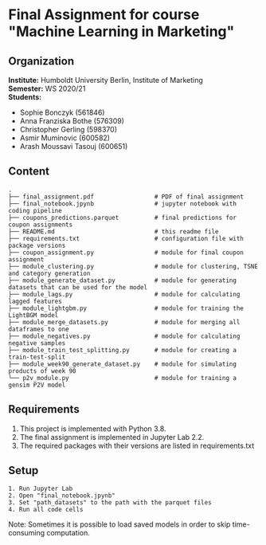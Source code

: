 # Final Assignment for course "Machine Learning in Marketing"


## Organization

__Institute:__ Humboldt University Berlin, Institute of Marketing <br>
__Semester:__ WS 2020/21 <br>
__Students:__ 
 - Sophie Bonczyk (561846)
 - Anna Franziska Bothe (576309)
 - Christopher Gerling (598370)
 - Asmir Muminovic (600582)
 - Arash Moussavi Tasouj (600651)

## Content

```
.
├── final_assignment.pdf                 # PDF of final assignment
├── final_notebook.jpynb                 # jupyter notebook with coding pipeline
├── coupons_predictions.parquet          # final predictions for coupon assignments
├── README.md                            # this readme file
├── requirements.txt                     # configuration file with package versions
├── coupon_assignment.py                 # module for final coupon assignment
├── module_clustering.py                 # module for clustering, TSNE and category generation
├── module_generate_dataset.py           # module for generating datasets that can be used for the model
├── module_lags.py                       # module for calculating lagged features
├── module_lightgbm.py                   # module for training the LightBGM model
├── module_merge_datasets.py             # module for merging all dataframes to one
├── module_negatives.py                  # module for calculating negative samples
├── module_train_test_splitting.py       # module for creating a train-test-split
├── module_week90_generate_dataset.py    # module for simulating products of week 90
└── p2v_module.py                        # module for training a gensim P2V model
```


## Requirements

1. This project is implemented with Python 3.8.
2. The final assignment is implemented in Jupyter Lab 2.2.
3. The required packages with their versions are listed in requirements.txt


## Setup
```
1. Run Jupyter Lab
2. Open "final_notebook.jpynb"
3. Set "path_datasets" to the path with the parquet files
4. Run all code cells
```
Note: Sometimes it is possible to load saved models in order to skip time-consuming computation.
